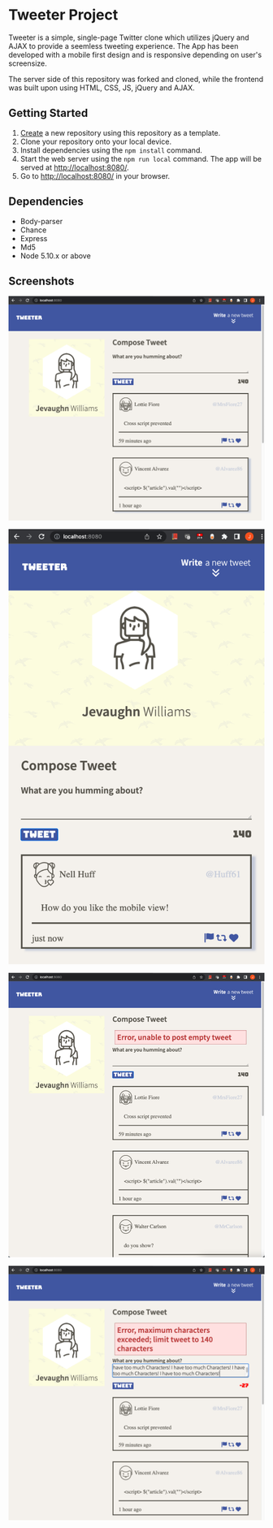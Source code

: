 # Tweeter Project

Tweeter is a simple, single-page Twitter clone which utilizes jQuery and AJAX to provide a seemless tweeting experience. The App has been developed with a mobile first design and is responsive depending on user's screensize.

The server side of this repository was forked and cloned, while the frontend was built upon using HTML, CSS, JS, jQuery and AJAX.

## Getting Started

1. [Create](https://docs.github.com/en/repositories/creating-and-managing-repositories/creating-a-repository-from-a-template) a new repository using this repository as a template.
2. Clone your repository onto your local device.
3. Install dependencies using the `npm install` command.
3. Start the web server using the `npm run local` command. The app will be served at <http://localhost:8080/>.
4. Go to <http://localhost:8080/> in your browser.

## Dependencies

- Body-parser
- Chance
- Express
- Md5
- Node 5.10.x or above

## Screenshots

![Image of app homepage](https://github.com/Jevaughn-W/tweeter/blob/master/docs/home-page.png)

![Image of mobile view](https://github.com/Jevaughn-W/tweeter/blob/master/docs/mobile-view.png)

![Image of error message after empty tweet](https://github.com/Jevaughn-W/tweeter/blob/master/docs/empty-tweet.png)

![Image of error message after exceeding 140 characters](https://github.com/Jevaughn-W/tweeter/blob/master/docs/excess-characters.png)
